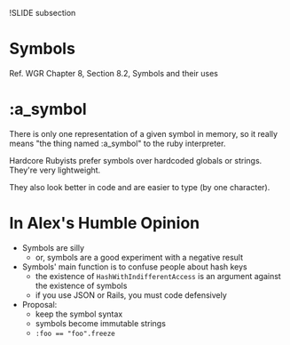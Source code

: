 !SLIDE subsection
# Symbols

Ref. WGR Chapter 8, Section 8.2, Symbols and their uses

# :a_symbol

There is only one representation of a given symbol in memory, so it really means "the thing named :a_symbol" to the ruby interpreter.

Hardcore Rubyists prefer symbols over hardcoded globals or strings. They're very lightweight.

They also look better in code and are easier to type (by one character).

# In Alex's Humble Opinion

* Symbols are silly
  * or, symbols are a good experiment with a negative result
* Symbols' main function is to confuse people about hash keys
  * the existence of `HashWithIndifferentAccess` is an argument against the existence of symbols
  * if you use JSON or Rails, you must code defensively
* Proposal:
  * keep the symbol syntax
  * symbols become immutable strings
  * `:foo == "foo".freeze`
